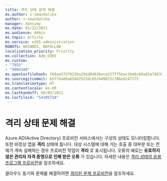 ```yaml
---
title: 격리 상태 문제 해결
ms.author: v-smandalika
author: v-smandalika
manager: dansimp
ms.date: 01/22/2021
ms.audience: Admin
ms.topic: article
ms.service: o365-administration
ROBOTS: NOINDEX, NOFOLLOW
localization_priority: Priority
ms.collection: Adm_O365
ms.custom:
- "7853"
- "9004348"
ms.openlocfilehash: f68ae572f9236a296d84636ece2277f5bac2648c60ad1a79839a9163e200080b
ms.sourcegitcommit: b5f7da89a650d2915dc652449623c78be6247175
ms.translationtype: HT
ms.contentlocale: ko-KR
ms.lasthandoff: 08/05/2021
ms.locfileid: "54105718"
---
```

# <a name="troubleshoot-quarantine-state"></a>격리 상태 문제 해결

Azure AD(Active Directory) 프로비전 서비스에서는 구성의 상태도 모니터링합니다. 또한 비정상 앱을 **격리** 상태에 둡니다. 대상 시스템에 대해 거는 호출 중 대부분 또는 전체가 계속 실패하는 경우 프로비전 작업이 **격리** 로 표시됩니다. 오류의 예로는 **유효하지 않은 관리자 자격 증명으로 인해 받은 오류** 가 있습니다.  자세한 내용은 [격리 상태의 응용 프로그램 프로비전](https://docs.microsoft.com/azure/active-directory/app-provisioning/application-provisioning-quarantine-status)을 참조하세요.

클라우드 동기화 문제를 해결하려면 [격리된 문제 프로비전](https://docs.microsoft.com/azure/active-directory/cloud-sync/how-to-troubleshoot#provisioning-quarantined-problems)을 참조하세요. 
